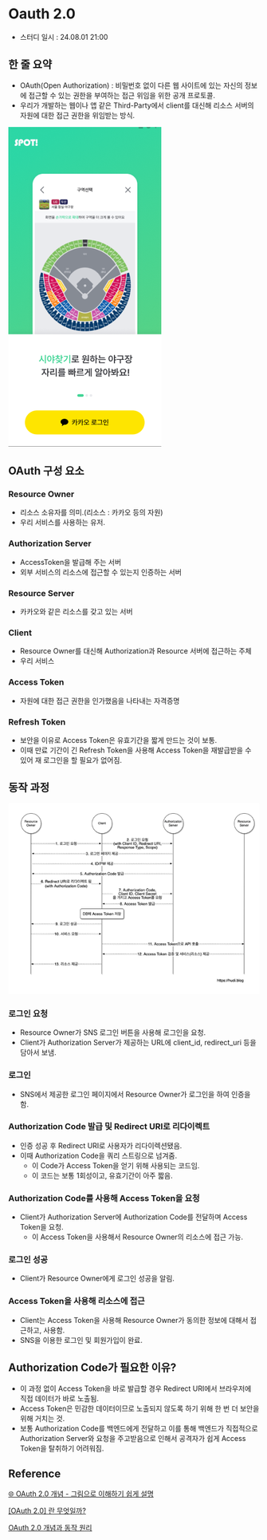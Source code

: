 # Oauth 2.0
 - 스터디 일시 : 24.08.01 21:00


## 한 줄 요약
 - OAuth(Open Authorization) : 비밀번호 없이 다른 웹 사이트에 있는 자신의 정보에 접근할 수 있는 권한을 부여하는 접근 위임을 위한 공개 프로토콜.
 - 우리가 개발하는 웹이나 앱 같은 Third-Party에서 client를 대신해 리소스 서버의 자원에 대한 접근 권한을 위임받는 방식.

![spot kakao login](./img/spot%20kakao%20login.png)

## OAuth 구성 요소
### Resource Owner
 - 리소스 소유자를 의미.(리소스 : 카카오 등의 자원)
 - 우리 서비스를 사용하는 유저.

### Authorization Server
 - AccessToken을 발급해 주는 서버
 - 외부 서비스의 리소스에 접근할 수 있는지 인증하는 서버

### Resource Server
 - 카카오와 같은 리소스를 갖고 있는 서버

### Client
 - Resource Owner를 대신해 Authorization과 Resource 서버에 접근하는 주체
 - 우리 서비스

### Access Token
 - 자원에 대한 접근 권한을 인가했음을 나타내는 자격증명

### Refresh Token
 - 보안을 이유로 Access Token은 유효기간을 짧게 만드는 것이 보통.
 - 이때 만료 기간이 긴 Refresh Token을 사용해 Access Token을 재발급받을 수 있어 재 로그인을 할 필요가 없어짐.


## 동작 과정
![OAuth 동작 시퀀스 다이어그램.png](./img/OAuth%20동작%20시퀀스%20다이어그램.png)

### 로그인 요청
 - Resource Owner가 SNS 로그인 버튼을 사용해 로그인을 요청.
 - Client가 Authorization Server가 제공하는 URL에 client_id, redirect_uri 등을 담아서 보냄.

### 로그인
 - SNS에서 제공한 로그인 페이지에서 Resource Owner가 로그인을 하여 인증을 함.

### Authorization Code 발급 및 Redirect URI로 리다이렉트
 - 인증 성공 후 Redirect URI로 사용자가 리다이렉션됐음.
 - 이때 Authorization Code을 쿼리 스트링으로 넘겨줌.
   - 이 Code가 Access Token을 얻기 위해 사용되는 코드임.
   - 이 코드는 보통 1회성이고, 유효기간이 아주 짧음.

### Authorization Code를 사용해 Access Token을 요청
 - Client가 Authorization Server에 Authorization Code를 전달하며 Access Token을 요청.
   - 이 Access Token을 사용해서 Resource Owner의 리소스에 접근 가능.

### 로그인 성공
 - Client가 Resource Owner에게 로그인 성공을 알림.

### Access Token을 사용해 리소스에 접근
 - Client는 Access Token을 사용해 Resource Owner가 동의한 정보에 대해서 접근하고, 사용함.
 - SNS을 이용한 로그인 및 회원가입이 완료.

## Authorization Code가 필요한 이유?
 - 이 과정 없이 Access Token을 바로 발급할 경우 Redirect URI에서 브라우저에 직접 데이터가 바로 노출됨.
 - Access Token은 민감한 데이터이므로 노출되지 않도록 하기 위해 한 번 더 보안을 위해 거치는 것.
 - 보통 Authorization Code를 백엔드에게 전달하고 이를 통해 백엔드가 직접적으로 Authorization Server와 요청을 주고받음으로 인해서 공격자가 쉽게 Access Token을 탈취하기 어려워짐.

## Reference
[🌐 OAuth 2.0 개념 - 그림으로 이해하기 쉽게 설명](https://inpa.tistory.com/entry/WEB-%F0%9F%93%9A-OAuth-20-%EA%B0%9C%EB%85%90-%F0%9F%92%AF-%EC%A0%95%EB%A6%AC)

[[OAuth 2.0] 란 무엇일까?](https://velog.io/@choidongkuen/OAuth02-%EB%9E%80-%EB%AC%B4%EC%97%87%EC%9D%BC%EA%B9%8C)

[OAuth 2.0 개념과 동작 원리](https://hudi.blog/oauth-2.0/)